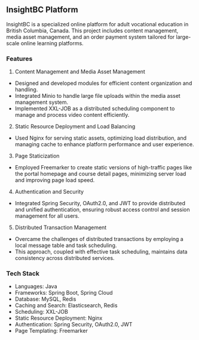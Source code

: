 ## InsightBC Platform
InsightBC is a specialized online platform for adult vocational education in British Columbia, Canada. This project includes content management, media asset management, and an order payment system tailored for large-scale online learning platforms.

### Features
1. Content Management and Media Asset Management
- Designed and developed modules for efficient content organization and handling.
- Integrated Minio to handle large file uploads within the media asset management system.
- Implemented XXL-JOB as a distributed scheduling component to manage and process video content efficiently.
2. Static Resource Deployment and Load Balancing
- Used Nginx for serving static assets, optimizing load distribution, and managing cache to enhance platform performance and user experience.
3. Page Staticization
- Employed Freemarker to create static versions of high-traffic pages like the portal homepage and course detail pages, minimizing server load and improving page load speed.
4. Authentication and Security
- Integrated Spring Security, OAuth2.0, and JWT to provide distributed and unified authentication, ensuring robust access control and session management for all users.
5. Distributed Transaction Management
- Overcame the challenges of distributed transactions by employing a local message table and task scheduling.
- This approach, coupled with effective task scheduling, maintains data consistency across distributed services.
### Tech Stack
- Languages: Java
- Frameworks: Spring Boot, Spring Cloud
- Database: MySQL, Redis
- Caching and Search: Elasticsearch, Redis
- Scheduling: XXL-JOB
- Static Resource Deployment: Nginx
- Authentication: Spring Security, OAuth2.0, JWT
- Page Templating: Freemarker
